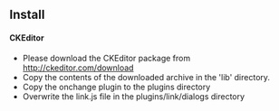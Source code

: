 Install
-------------------------

#### CKEditor

 - Please download the CKEditor package from http://ckeditor.com/download
 - Copy the contents of the downloaded archive in the 'lib' directory.
 - Copy the onchange plugin to the plugins directory
 - Overwrite the link.js file in the plugins/link/dialogs directory